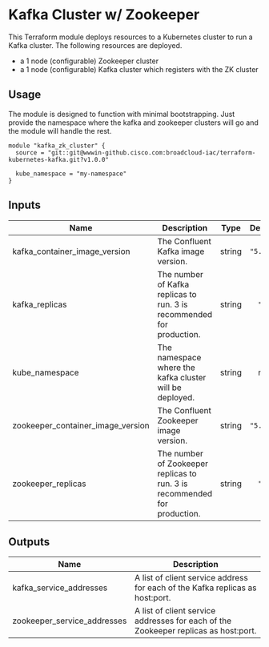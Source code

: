 # Kafka Cluster w/ Zookeeper

This Terraform module deploys resources to a Kubernetes cluster to run a Kafka cluster. The following resources are deployed.

* a 1 node (configurable) Zookeeper cluster
* a 1 node (configurable) Kafka cluster which registers with the ZK cluster

## Usage

The module is designed to function with minimal bootstrapping. Just provide the namespace where the kafka and zookeeper clusters will go and the module will handle the rest.

```hcl
module "kafka_zk_cluster" {
  source = "git::git@wwwin-github.cisco.com:broadcloud-iac/terraform-kubernetes-kafka.git?v1.0.0"

  kube_namespace = "my-namespace"
}
```

## Inputs

| Name | Description | Type | Default | Required |
|------|-------------|:----:|:-----:|:-----:|
| kafka\_container\_image\_version | The Confluent Kafka image version. | string | `"5.3.0"` | no |
| kafka\_replicas | The number of Kafka replicas to run. 3 is recommended for production. | string | `"1"` | no |
| kube\_namespace | The namespace where the kafka cluster will be deployed. | string | n/a | yes |
| zookeeper\_container\_image\_version | The Confluent Zookeeper image version. | string | `"5.3.0"` | no |
| zookeeper\_replicas | The number of Zookeeper replicas to run. 3 is recommended for production. | string | `"1"` | no |

## Outputs

| Name | Description |
|------|-------------|
| kafka\_service\_addresses | A list of client service address for each of the Kafka replicas as host:port. |
| zookeeper\_service\_addresses | A list of client service addresses for each of the Zookeeper replicas as host:port. |
